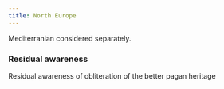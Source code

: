 ```yaml
---
title: North Europe
---
```

  

Mediterranian considered separately.


### Residual awareness
Residual awareness of obliteration of the better pagan heritage

